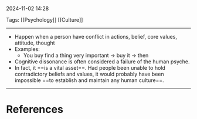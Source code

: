 2024-11-02 14:28

Tags: [[Psychology]] [[Culture]]

---

- Happen when a person have conflict in actions, belief, core values, attitude, thought
- Examples:
	- You buy find a thing very important -> buy it -> then 
- Cognitive dissonance is often considered a failure of the human psyche. 
- In fact, it ==is a vital asset==. Had people been unable to hold contradictory beliefs and values, it would probably have been impossible ==to establish and maintain any human culture==.

---
# References